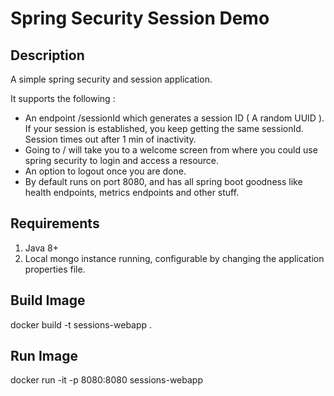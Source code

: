 Spring Security Session Demo
=============

Description
------------

A simple spring security and session application.  

It supports the following :

 - An endpoint /sessionId which generates a session ID ( A random UUID ). If your session is established, you keep getting the 
   same sessionId. Session times out after 1 min of inactivity. 
 - Going to / will take you to a welcome screen from where you could use spring security to login
   and access a resource.
 - An option to logout once you are done. 
 - By default runs on port 8080, and has all spring boot goodness like health endpoints, metrics endpoints and other stuff.
 
Requirements
------------

1. Java 8+
2. Local mongo instance running, configurable by changing the application properties file. 

Build Image
-------------

docker build -t sessions-webapp .

Run Image
------------

docker run -it -p 8080:8080 sessions-webapp
